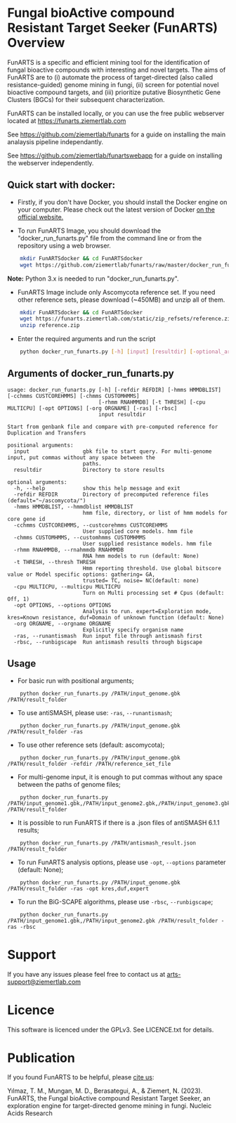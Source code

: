 # Fungal bioActive compound Resistant Target Seeker (FunARTS) Overview

FunARTS is a specific and efficient mining tool for the identification of fungal bioactive compounds with interesting and novel targets.
The aims of FunARTS are to (i) automate the process of target-directed (also called resistance-guided) genome mining in fungi, 
(ii) screen for potential novel bioactive compound targets, and (iii) prioritize putative Biosynthetic Gene Clusters (BGCs) for their subsequent characterization.

FunARTS can be installed locally, or you can use the free public webserver located at https://funarts.ziemertlab.com

See https://github.com/ziemertlab/funarts for a guide on installing the main analaysis pipeline independantly.

See https://github.com/ziemertlab/funartswebapp for a guide on installing the webserver independently.


## Quick start with docker:

- Firstly, if you don't have Docker, you should install the Docker engine on your computer. Please check out the latest version of Docker 
[on the official website.](https://docs.docker.com/get-docker/)

- To run FunARTS Image, you should download the "docker_run_funarts.py" file from the command line or from the repository using a web browser.
```bash
    mkdir FunARTSdocker && cd FunARTSdocker
    wget https://github.com/ziemertlab/funarts/raw/master/docker_run_funarts.py
```
**Note:** Python 3.x is needed to run "docker_run_funarts.py".

- FunARTS Image include only Ascomycota reference set. If you need other reference sets, please download (~450MB) and unzip all of them.
```bash
    mkdir FunARTSdocker && cd FunARTSdocker
    wget https://funarts.ziemertlab.com/static/zip_refsets/reference.zip
    unzip reference.zip 
```
- Enter the required arguments and run the script
```bash
    python docker_run_funarts.py [-h] [input] [resultdir] [-optional_arguments]
```
## Arguments of docker_run_funarts.py
````
usage: docker_run_funarts.py [-h] [-refdir REFDIR] [-hmms HMMDBLIST] [-cchmms CUSTCOREHMMS] [-chmms CUSTOMHMMS]
                             [-rhmm RNAHMMDB] [-t THRESH] [-cpu MULTICPU] [-opt OPTIONS] [-org ORGNAME] [-ras] [-rbsc]
                             input resultdir

Start from genbank file and compare with pre-computed reference for Duplication and Transfers

positional arguments:
  input                 gbk file to start query. For multi-genome input, put commas without any space between the
                        paths.
  resultdir             Directory to store results

optional arguments:
  -h, --help            show this help message and exit
  -refdir REFDIR        Directory of precomputed reference files (default="~/ascomycota/")
  -hmms HMMDBLIST, --hmmdblist HMMDBLIST
                        hmm file, directory, or list of hmm models for core gene id
  -cchmms CUSTCOREHMMS, --custcorehmms CUSTCOREHMMS
                        User supplied core models. hmm file
  -chmms CUSTOMHMMS, --customhmms CUSTOMHMMS
                        User supplied resistance models. hmm file
  -rhmm RNAHMMDB, --rnahmmdb RNAHMMDB
                        RNA hmm models to run (default: None)
  -t THRESH, --thresh THRESH
                        Hmm reporting threshold. Use global bitscore value or Model specific options: gathering= GA,
                        trusted= TC, noise= NC(default: none)
  -cpu MULTICPU, --multicpu MULTICPU
                        Turn on Multi processing set # Cpus (default: Off, 1)
  -opt OPTIONS, --options OPTIONS
                        Analysis to run. expert=Exploration mode, kres=Known resistance, duf=Domain of unknown function (default: None)
  -org ORGNAME, --orgname ORGNAME
                        Explicitly specify organism name
  -ras, --runantismash  Run input file through antismash first
  -rbsc, --runbigscape  Run antismash results through bigscape
````
## Usage 

- For basic run with positional arguments;
````
    python docker_run_funarts.py /PATH/input_genome.gbk /PATH/result_folder
````

- To use antiSMASH, please use: `-ras`, `--runantismash`;
````
    python docker_run_funarts.py /PATH/input_genome.gbk /PATH/result_folder -ras
````
- To use other reference sets (default: ascomycota);
````
    python docker_run_funarts.py /PATH/input_genome.gbk /PATH/result_folder -refdir /PATH/reference_set_file
````
- For multi-genome input, it is enough to put commas without any space between the paths of genome files;
````
    python docker_run_funarts.py /PATH/input_genome1.gbk,/PATH/input_genome2.gbk,/PATH/input_genome3.gbk /PATH/result_folder
````

- It is possible to run FunARTS if there is a .json files of antiSMASH 6.1.1 results;
````
    python docker_run_funarts.py /PATH/antismash_result.json /PATH/result_folder
````

- To run FunARTS analysis options, please use `-opt`, `--options` parameter (default: None);
````
    python docker_run_funarts.py /PATH/input_genome.gbk /PATH/result_folder -ras -opt kres,duf,expert 
````

- To run the BiG-SCAPE algorithms, please use `-rbsc`, `--runbigscape`;
````
    python docker_run_funarts.py /PATH/input_genome1.gbk,/PATH/input_genome2.gbk /PATH/result_folder -ras -rbsc
````

# Support
If you have any issues please feel free to contact us at arts-support@ziemertlab.com

# Licence
This software is licenced under the GPLv3. See LICENCE.txt for details.

# Publication
If you found FunARTS to be helpful, please [cite us](https://doi.org/10.1093/nar/gkad386):

Yılmaz, T. M., Mungan, M. D., Berasategui, A., & Ziemert, N. (2023). FunARTS, the Fungal bioActive compound Resistant Target Seeker, an exploration engine for target-directed genome mining in fungi. Nucleic Acids Research
